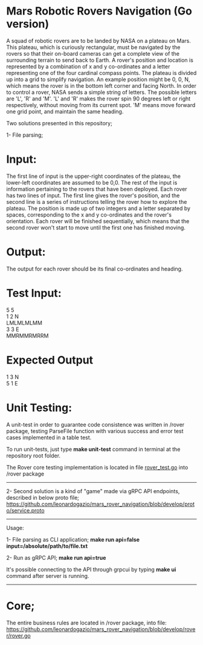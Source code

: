 # Mars Robotic Rovers Navigation (Go version)

A squad of robotic rovers are to be landed by NASA on a plateau on Mars. This plateau, which is curiously rectangular, must be navigated by the rovers so that their on-board cameras can get a complete view of the surrounding terrain to send back to Earth. A rover's position and location is represented by a combination of x and y co-ordinates and a letter representing one of the four cardinal compass points. The plateau is divided up into a grid to simplify navigation. An example position might be 0, 0, N, which means the rover is in the bottom left corner and facing North. In order to control a rover, NASA sends a simple string of letters. The possible letters are 'L', 'R' and 'M'. 'L' and 'R' makes the rover spin 90 degrees left or right respectively, without moving from its current spot. 'M' means move forward one grid point, and maintain the same heading.

Two solutions presented in this repository;

1- File parsing;

# Input:
The first line of input is the upper-right coordinates of the plateau, the lower-left coordinates are assumed to be 0,0. The rest of the input is information pertaining to the rovers that have been deployed. Each rover has two lines of input. The first line gives the rover's position, and the second line is a series of instructions telling the rover how to explore the plateau. The position is made up of two integers and a letter separated by spaces, corresponding to the x and y co-ordinates and the rover's orientation. Each rover will be finished sequentially, which means that the second rover won't start to move until the first one has finished moving.

# Output:
The output for each rover should be its final co-ordinates and heading.

# Test Input:
5 5<br/>
1 2 N<br/>
LMLMLMLMM<br/>
3 3 E<br/>
MMRMMRMRRM

# Expected Output
1 3 N<br/>
5 1 E

# Unit Testing:

A unit-test in order to guarantee code consistence was written in /rover package, testing ParseFile function with various success and error test cases implemented in a table test.

To run unit-tests, just type <b>make unit-test</b> command in terminal at the repository root folder.

The Rover core testing implementation is located in file <a href="https://github.com/leonardogazio/mars_rover_navigation/blob/develop/rover/rover_test.go">rover_test.go</a> into /rover package

--------------------------------------------------------------------------------------------------------

2- Second solution is a kind of "game" made via gRPC API endpoints, described in below proto file;<br/>
https://github.com/leonardogazio/mars_rover_navigation/blob/develop/proto/service.proto

--------------------------------------------------------------------------------------------------------

Usage:

1- File parsing as CLI application;
<b>make run api=false input=/absolute/path/to/file.txt</b>

2- Run as gRPC API;
<b>make run api=true</b>

It's possible connecting to the API through grpcui by typing <b>make ui</b> command after server is running.

--------------------------------------------------------------------------------------------------------

# Core;
The entire business rules are located in /rover package, into file:<br/>
https://github.com/leonardogazio/mars_rover_navigation/blob/develop/rover/rover.go
